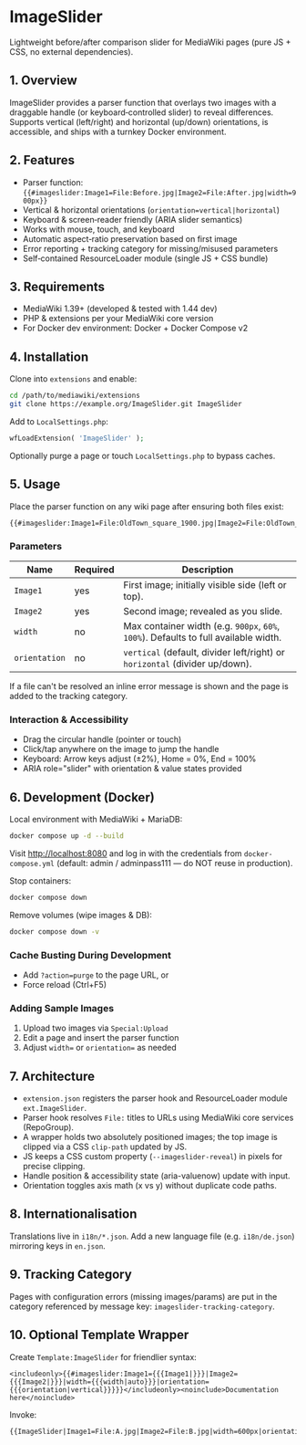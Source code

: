 # ImageSlider

Lightweight before/after comparison slider for MediaWiki pages (pure JS + CSS, no external dependencies).

## 1. Overview

ImageSlider provides a parser function that overlays two images with a draggable handle (or keyboard‑controlled slider) to reveal differences. Supports vertical (left/right) and horizontal (up/down) orientations, is accessible, and ships with a turnkey Docker environment.

## 2. Features

* Parser function: `{{#imageslider:Image1=File:Before.jpg|Image2=File:After.jpg|width=900px}}`
* Vertical & horizontal orientations (`orientation=vertical|horizontal`)
* Keyboard & screen‑reader friendly (ARIA slider semantics)
* Works with mouse, touch, and keyboard
* Automatic aspect‑ratio preservation based on first image
* Error reporting + tracking category for missing/misused parameters
* Self‑contained ResourceLoader module (single JS + CSS bundle)

## 3. Requirements

* MediaWiki 1.39+ (developed & tested with 1.44 dev)
* PHP & extensions per your MediaWiki core version
* For Docker dev environment: Docker + Docker Compose v2

## 4. Installation

Clone into `extensions` and enable:

```bash
cd /path/to/mediawiki/extensions
git clone https://example.org/ImageSlider.git ImageSlider
```

Add to `LocalSettings.php`:

```php
wfLoadExtension( 'ImageSlider' );
```

Optionally purge a page or touch `LocalSettings.php` to bypass caches.

## 5. Usage

Place the parser function on any wiki page after ensuring both files exist:

```wikitext
{{#imageslider:Image1=File:OldTown_square_1900.jpg|Image2=File:OldTown_square_2024.jpg|width=900px|orientation=vertical}}
```

### Parameters

| Name | Required | Description |
|------|----------|-------------|
| `Image1` | yes | First image; initially visible side (left or top). |
| `Image2` | yes | Second image; revealed as you slide. |
| `width` | no  | Max container width (e.g. `900px`, `60%`, `100%`). Defaults to full available width. |
| `orientation` | no | `vertical` (default, divider left/right) or `horizontal` (divider up/down). |

If a file can't be resolved an inline error message is shown and the page is added to the tracking category.

### Interaction & Accessibility

* Drag the circular handle (pointer or touch)
* Click/tap anywhere on the image to jump the handle
* Keyboard: Arrow keys adjust (±2%), Home = 0%, End = 100%
* ARIA role="slider" with orientation & value states provided

## 6. Development (Docker)

Local environment with MediaWiki + MariaDB:

```bash
docker compose up -d --build
```

Visit <http://localhost:8080> and log in with the credentials from `docker-compose.yml` (default: admin / adminpass111 — do NOT reuse in production).

Stop containers:

```bash
docker compose down
```

Remove volumes (wipe images & DB):

```bash
docker compose down -v
```

### Cache Busting During Development

* Add `?action=purge` to the page URL, or
* Force reload (Ctrl+F5)

### Adding Sample Images

1. Upload two images via `Special:Upload`
2. Edit a page and insert the parser function
3. Adjust `width=` or `orientation=` as needed

## 7. Architecture

* `extension.json` registers the parser hook and ResourceLoader module `ext.ImageSlider`.
* Parser hook resolves `File:` titles to URLs using MediaWiki core services (RepoGroup).
* A wrapper holds two absolutely positioned images; the top image is clipped via a CSS `clip-path` updated by JS.
* JS keeps a CSS custom property (`--imageslider-reveal`) in pixels for precise clipping.
* Handle position & accessibility state (aria-valuenow) update with input.
* Orientation toggles axis math (x vs y) without duplicate code paths.

## 8. Internationalisation

Translations live in `i18n/*.json`. Add a new language file (e.g. `i18n/de.json`) mirroring keys in `en.json`.

## 9. Tracking Category

Pages with configuration errors (missing images/params) are put in the category referenced by message key: `imageslider-tracking-category`.

## 10. Optional Template Wrapper

Create `Template:ImageSlider` for friendlier syntax:

```wikitext
<includeonly>{{#imageslider:Image1={{{Image1|}}}|Image2={{{Image2|}}}|width={{{width|auto}}}|orientation={{{orientation|vertical}}}}}</includeonly><noinclude>Documentation here</noinclude>
```

Invoke:

```wikitext
{{ImageSlider|Image1=File:A.jpg|Image2=File:B.jpg|width=600px|orientation=horizontal}}
```
